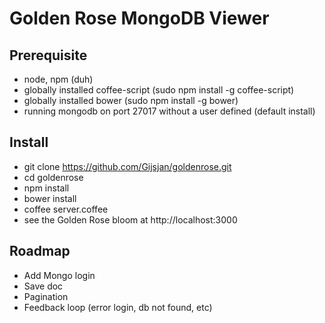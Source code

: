 # Golden Rose MongoDB Viewer

## Prerequisite
- node, npm (duh)
- globally installed coffee-script (sudo npm install -g coffee-script)
- globally installed bower (sudo npm install -g bower)
- running mongodb on port 27017 without a user defined (default install)

## Install

- git clone https://github.com/Gijsjan/goldenrose.git
- cd goldenrose
- npm install
- bower install
- coffee server.coffee
- see the Golden Rose bloom at http://localhost:3000

## Roadmap

- Add Mongo login
- Save doc
- Pagination
- Feedback loop (error login, db not found, etc)
